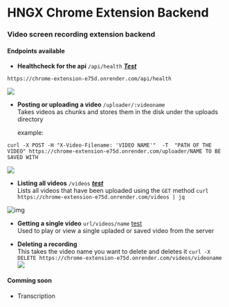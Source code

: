 # HNGX Chrome Extension Backend

### Video screen recording extension backend
#### Endpoints available
- **Healthcheck for the api** ```/api/health``` ***[Test](https://chrome-extension-e75d.onrender.com/api/health)***
```
https://chrome-extension-e75d.onrender.com/api/health
```
![](https://hackmd-prod-images.s3-ap-northeast-1.amazonaws.com/uploads/upload_4408cfc21438ce4fb83a1eb39f3182a1.png?AWSAccessKeyId=AKIA3XSAAW6AWSKNINWO&Expires=1696241663&Signature=DkChmJv7%2F2IHU6i8R6u0BsmnHQs%3D)


- **Posting or uploading a video**  ```/uploader/:videoname```</br>
Takes videos as chunks and stores them in the disk under the uploads directory

    example:
```
curl -X POST -H "X-Video-Filename: 'VIDEO NAME'"  -T  "PATH OF THE VIDEO" https://chrome-extension-e75d.onrender.com/uploader/NAME TO BE SAVED WITH
```
![](https://hackmd-prod-images.s3-ap-northeast-1.amazonaws.com/uploads/upload_f70aebc403d3d96560287a92b1483092.png?AWSAccessKeyId=AKIA3XSAAW6AWSKNINWO&Expires=1696241754&Signature=8tZyQqVkRH%2BStW6kqL2Q2CLqkAs%3D)

- **Listing all videos** ```/videos``` ***[test](https://chrome-extension-e75d.onrender.com/videos)***</br> 
Lists all videos that have been uploaded using the ```GET``` method
```curl https://chrome-extension-e75d.onrender.com/videos | jq```

![img](https://hackmd-prod-images.s3-ap-northeast-1.amazonaws.com/uploads/upload_2f9193da42faf9d997961a09a9d84166.png?AWSAccessKeyId=AKIA3XSAAW6AWSKNINWO&Expires=1696241800&Signature=E5rKi65hgORoYwjdxkixPXufXiY%3D)

- **Getting a single video** ```url/videos/name``` [test](https://chrome-extension-e75d.onrender.com/videos/submission_vid.mp4)</br>
Used to play or view a single upladed or saved video from the server

- **Deleting a recording** </br>
This takes the video name you want to delete and deletes it 
```curl -X DELETE https://chrome-extension-e75d.onrender.com/videos/videoname```
![](https://hackmd-prod-images.s3-ap-northeast-1.amazonaws.com/uploads/upload_d3c6cf38d82e7a75596256d350168511.png?AWSAccessKeyId=AKIA3XSAAW6AWSKNINWO&Expires=1696241838&Signature=YZh6Qys2GKcRCJQrxc1j5dyaGbs%3D)


#### Comming soon
- Transcription
